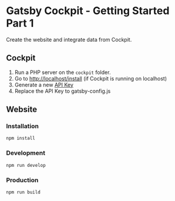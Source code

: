 # Gatsby Cockpit - Getting Started Part 1

Create the website and integrate data from Cockpit.

## Cockpit

1. Run a PHP server on the `cockpit` folder.
2. Go to [http://localhost/install](http://localhost/install) (if Cockpit is running on localhost)
3. Generate a new [API Key](https://getcockpit.com/documentation/api/token)
4. Replace the API Key to gatsby-config.js


## Website

### Installation

```
npm install
```

### Development

```
npm run develop
```

### Production

```
npm run build
```